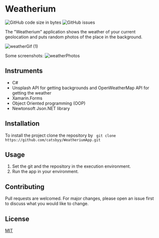 #  Weatherium

![GitHub code size in bytes](https://img.shields.io/github/repo-size/v-andrusenko/WeatheriumApp) ![GitHub issues](https://img.shields.io/github/downloads/catsbyy/WeatheriumApp/total)

The "Weatherium" application shows the weather of your current geolocation and puts random photos of the place in the background.

![weatherGif (1)](https://user-images.githubusercontent.com/70683676/121808196-0a7fb380-cc60-11eb-9ddb-5e1eb2262859.gif) 

Some screenshots:
![weatherPhotos](https://user-images.githubusercontent.com/70683676/121808464-4cf5c000-cc61-11eb-86a8-b0b6db6af8fe.jpg)

## Instruments

- C#
- Unsplash API for getting backgrounds and OpenWeatherMap API for getting the weather
- Xamarin.Forms
- Object Oriented programming (OOP)
- Newtonsoft Json.NET library

## Installation

To install the project clone the repository by ``` git clone https://github.com/catsbyy/WeatheriumApp.git```

## Usage

1. Set the git and the repository in the execution environment.
2. Run the app in your environment.

## Contributing

Pull requests are welcomed. For major changes, please open an issue first to discuss what you would like to change.

## License

[MIT](https://choosealicense.com/licenses/mit/)

